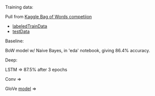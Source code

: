 Training data:

Pull from [Kaggle Bag of Words competiion](https://www.kaggle.com/c/word2vec-nlp-tutorial/data)
* [labeledTrainData](https://www.kaggle.com/c/word2vec-nlp-tutorial/download/labeledTrainData.tsv.zip)
* [testData](https://www.kaggle.com/c/word2vec-nlp-tutorial/download/testData.tsv.zip)

Baseline:

BoW model w/ Naive Bayes, in 'eda' notebook, giving 86.4% accuracy.

Deep:

LSTM => 87.5% after 3 epochs

Conv => 

GloVe [model](http://nlp.stanford.edu/data/glove.6B.zip) =>


